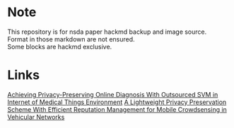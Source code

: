 # Note
This repository is for nsda paper hackmd backup and image source.<br>Format in those markdown are not ensured.<br>Some blocks are hackmd exclusive.
# Links
<a href="https://github.com/kc71486/nsda_paper/blob/main/PrivacySVMMedical/note.md">Achieving Privacy-Preserving Online Diagnosis With Outsourced SVM in Internet of Medical Things Environment</a>
<a href="https://github.com/kc71486/nsda_paper/blob/main/PrivacyReputationVehicle/note.md">A Lightweight Privacy Preservation Scheme With Efficient Reputation Management for Mobile Crowdsensing in Vehicular Networks</a>